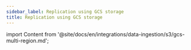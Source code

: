 ```yaml
---
sidebar_label: Replication using GCS storage
title: Replication using GCS storage
---
```


import Content from '@site/docs/en/integrations/data-ingestion/s3/gcs-multi-region.md';

<Content />
